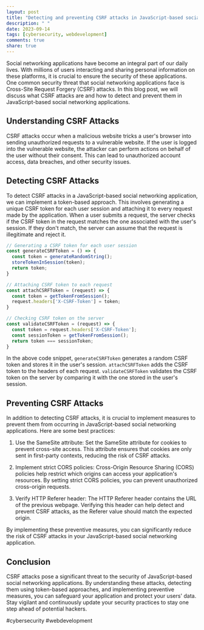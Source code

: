 ```yaml
---
layout: post
title: "Detecting and preventing CSRF attacks in JavaScript-based social networking applications"
description: " "
date: 2023-09-14
tags: [cybersecurity, webdevelopment]
comments: true
share: true
---
```


Social networking applications have become an integral part of our daily lives. With millions of users interacting and sharing personal information on these platforms, it is crucial to ensure the security of these applications. One common security threat that social networking applications face is Cross-Site Request Forgery (CSRF) attacks. In this blog post, we will discuss what CSRF attacks are and how to detect and prevent them in JavaScript-based social networking applications.

## Understanding CSRF Attacks
CSRF attacks occur when a malicious website tricks a user's browser into sending unauthorized requests to a vulnerable website. If the user is logged into the vulnerable website, the attacker can perform actions on behalf of the user without their consent. This can lead to unauthorized account access, data breaches, and other security issues.

## Detecting CSRF Attacks
To detect CSRF attacks in a JavaScript-based social networking application, we can implement a token-based approach. This involves generating a unique CSRF token for each user session and attaching it to every request made by the application. When a user submits a request, the server checks if the CSRF token in the request matches the one associated with the user's session. If they don't match, the server can assume that the request is illegitimate and reject it.

```javascript
// Generating a CSRF token for each user session
const generateCSRFToken = () => {
  const token = generateRandomString();
  storeTokenInSession(token);
  return token;
}

// Attaching CSRF token to each request
const attachCSRFToken = (request) => {
  const token = getTokenFromSession();
  request.headers['X-CSRF-Token'] = token;
}

// Checking CSRF token on the server
const validateCSRFToken = (request) => {
  const token = request.headers['X-CSRF-Token'];
  const sessionToken = getTokenFromSession();
  return token === sessionToken;
}
```

In the above code snippet, `generateCSRFToken` generates a random CSRF token and stores it in the user's session. `attachCSRFToken` adds the CSRF token to the headers of each request. `validateCSRFToken` validates the CSRF token on the server by comparing it with the one stored in the user's session.

## Preventing CSRF Attacks
In addition to detecting CSRF attacks, it is crucial to implement measures to prevent them from occurring in JavaScript-based social networking applications. Here are some best practices:

1. Use the SameSite attribute: Set the SameSite attribute for cookies to prevent cross-site access. This attribute ensures that cookies are only sent in first-party contexts, reducing the risk of CSRF attacks.

2. Implement strict CORS policies: Cross-Origin Resource Sharing (CORS) policies help restrict which origins can access your application's resources. By setting strict CORS policies, you can prevent unauthorized cross-origin requests.

3. Verify HTTP Referer header: The HTTP Referer header contains the URL of the previous webpage. Verifying this header can help detect and prevent CSRF attacks, as the Referer value should match the expected origin.

By implementing these preventive measures, you can significantly reduce the risk of CSRF attacks in your JavaScript-based social networking application.

## Conclusion
CSRF attacks pose a significant threat to the security of JavaScript-based social networking applications. By understanding these attacks, detecting them using token-based approaches, and implementing preventive measures, you can safeguard your application and protect your users' data. Stay vigilant and continuously update your security practices to stay one step ahead of potential hackers.

#cybersecurity #webdevelopment